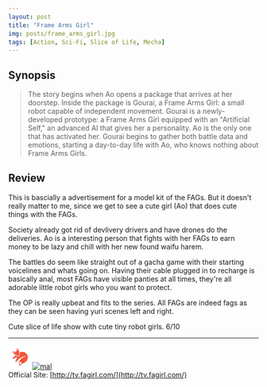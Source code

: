 ```yaml
---
layout: post
title: "Frame Arms Girl"
img: posts/frame_arms_girl.jpg 
tags: [Action, Sci-Fi, Slice of Life, Mecha]
---
```


## Synopsis
>The story begins when Ao opens a package that arrives at her doorstep. Inside the package is Gourai, a Frame Arms Girl: a small robot capable of independent movement. Gourai is a newly-developed prototype: a Frame Arms Girl equipped with an "Artificial Self," an advanced AI that gives her a personality. Ao is the only one that has activated her. Gourai begins to gather both battle data and emotions, starting a day-to-day life with Ao, who knows nothing about Frame Arms Girls.

## Review
This is bascially a advertisement for a model kit of the FAGs. But it doesn't really matter to me, since we get to see a cute girl (Ao) that does cute things with the FAGs. 

Society already got rid of devlivery drivers and have drones do the deliveries. Ao is a interesting person that fights with her FAGs to earn money to be lazy and chill with her new found waifu harem. 

The battles do seem like straight out of a gacha game with their starting voicelines and whats going on. Having their cable plugged in to recharge is basically anal, most FAGs have visible panties at all times, they're all adorable little robot girls who you want to protect.

The OP is really upbeat and fits to the series. All FAGs are indeed fags as they can be seen having yuri scenes left and right.
   
Cute slice of life show with cute tiny robot girls. 6/10

---

[![kitsu](..\assets\img\kitsu.png)](https://kitsu.io/anime/frame-arms-girl)[![mal](..\assets\img\mal.ico)](https://myanimelist.net/anime/34427/Frame_Arms_Girl)  
Official Site: [http://tv.fagirl.com/](http://tv.fagirl.com/)